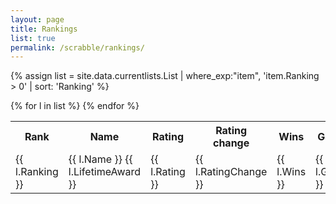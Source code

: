 ```yaml
---
layout: page
title: Rankings
list: true
permalink: /scrabble/rankings/
---
```


{% assign list = site.data.currentlists.List | where_exp:"item", 'item.Ranking > 0' | sort: 'Ranking' %}

<table>
  <tr><th>Rank</th><th>Name</th><th>Rating</th><th class="ratingchange">Rating<br />change</th><th>Wins</th><th>Games</th><th>%</th></tr>
  {% for l in list %}
    <tr><td class="ranking">{{ l.Ranking }}</td><td class="name">{{ l.Name }} {{ l.LifetimeAward }}</td><td class="rating">{{ l.Rating }}</td><td class="change">{{ l.RatingChange }}</td><td class="wins">{{ l.Wins }}</td><td class="games">{{ l.Games }}</td><td class="percent">{{ l.PercentText }}</td></tr>
  {% endfor %}
</table>
